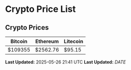 # Crypto Price List

## Crypto Prices
| Bitcoin | Ethereum | Litecoin |
| ------- | -------- | -------- |
| $109355 | $2562.76 | $95.15 |
**Last Updated:** 2025-05-26 21:41 UTC
**Last Updated:** $DATE$
